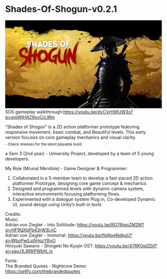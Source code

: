 # Shades-Of-Shogun-v0.2.1
[![SOS Gameplay](sos-main-menu.png)](https://youtu.be/dvCVrHWUW3s?si=eqiWjHAZ9xvCrLWm)
SOS gameplay walkthrough:https://youtu.be/dvCVrHWUW3s?si=eqiWjHAZ9xvCrLWm

"Shades of Shogun" is a 2D action platformer prototype featuring responsive movement, basic combat, and Beautiful levels. This early version focuses on core gameplay mechanics and visual clarity. <br>
<sub> - Check releases for the latest playable build </sub>

a Sem 3 (2nd year) - University Project, developed by a team of 5 young developers.

My Role (Mrunal Mendole) - Game Designer & Programmer:
1) Collaborated in a 5-member team to develop a fast-paced 2D action platformer Prototype, designing core game concept & mechanics
2) Designed and programmed levels with dynamic camera system, interactive environments focusing platforming flows.
3) Experimented with a dialogue system Plug in, Co-developed Dynamic UI, sound design using Unity’s built-in tools

Credits: <br>
Music: <br>
Adrian von Ziegler - Into Soltitude: https://youtu.be/RG76jpoZM2M?si=HF9QXbPb43rW3LnC <br>
Adrian von Ziegler - Immortal: https://youtu.be/fIqNveNdkgU?si=WboPwlLp5HozYByO    <br>
Hiroyuki Sawano - Shingeki No Kyojin OST: https://youtu.be/47RK0qI2DiI?si=saoJ1L8RKPWbH_jx    <br>

Fonts: <br>
The Branded Quotes - Nightcore Demo: https://sellfy.com/thebrandedquotes





